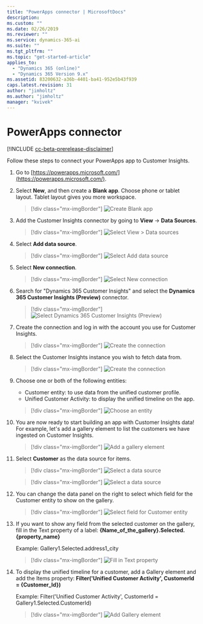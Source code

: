 ```yaml
---
title: "PowerApps connector | MicrosoftDocs"
description: 
ms.custom: ""
ms.date: 02/26/2019
ms.reviewer: ""
ms.service: dynamics-365-ai
ms.suite: ""
ms.tgt_pltfrm: ""
ms.topic: "get-started-article"
applies_to: 
  - "Dynamics 365 (online)"
  - "Dynamics 365 Version 9.x"
ms.assetid: 83200632-a36b-4401-ba41-952e5b43f939
caps.latest.revision: 31
author: "jimholtz"
ms.author: "jimholtz"
manager: "kvivek"
---
```

# PowerApps connector

[!INCLUDE [cc-beta-prerelease-disclaimer](../includes/cc-beta-prerelease-disclaimer.md)]

Follow these steps to connect your PowerApps app to Customer Insights.

1. Go to [https://powerapps.microsoft.com/](https://powerapps.microsoft.com/).

2. Select **New**, and then create a **Blank app**. Choose phone or tablet layout. Tablet layout gives you more workspace.
   
   > [!div class="mx-imgBorder"] 
   > ![](media/connector-powerapps1.png "Create Blank app")

3. Add the Customer Insights connector by going to **View** -> **Data Sources**.

   > [!div class="mx-imgBorder"] 
   > ![](media/connector-powerapps2.png "Select View > Data sources")

4. Select **Add data source**.

   > [!div class="mx-imgBorder"] 
   > ![](media/connector-powerapps3.png "Select Add data source")

5. Select **New connection**.

   > [!div class="mx-imgBorder"] 
   > ![](media/connector-powerapps4.png "Select New connection")

6. Search for "Dynamics 365 Customer Insights" and select the **Dynamics 365 Customer Insights (Preview)** connector.

   > [!div class="mx-imgBorder"] 
   > ![](media/connector-powerapps5.png "Select Dynamics 365 Customer Insights (Preview)")

7. Create the connection and log in with the account you use for Customer Insights.

   > [!div class="mx-imgBorder"] 
   > ![](media/connector-powerapps6.png "Create the connection")

8. Select the Customer Insights instance you wish to fetch data from.

   > [!div class="mx-imgBorder"] 
   > ![](media/connector-powerapps7.png "Create the connection")

9. Choose one or both of the following entities:
   - Customer entity: to use data from the unified customer profile.
   - Unified Customer Activity: to display the unified timeline on the app.

   > [!div class="mx-imgBorder"] 
   > ![](media/connector-powerapps8.png "Choose an entity")

10. You are now ready to start building an app with Customer Insights data! For example, let's add a gallery element to list the customers we have ingested on Customer Insights.

    > [!div class="mx-imgBorder"] 
    > ![](media/connector-powerapps9.png "Add a gallery element")

11. Select **Customer** as the data source for items.

    > [!div class="mx-imgBorder"] 
    > ![](media/connector-powerapps10.png "Select a data source")

    > [!div class="mx-imgBorder"] 
    > ![](media/connector-powerapps11.png "Select a data source")

12.	You can change the data panel on the right to select which field for the Customer entity to show on the gallery.

    > [!div class="mx-imgBorder"] 
    > ![](media/connector-powerapps12.png "Select field for Customer entity")

13.	If you want to show any field from the selected customer on the gallery, fill in the Text property of a label:  **{Name_of_the_gallery}.Selected.{property_name}** 

    Example: Gallery1.Selected.address1_city
 
    > [!div class="mx-imgBorder"] 
    > ![](media/connector-powerapps13.png "Fill in Text property")

14.	To display the unified timeline for a customer, add a Gallery element and add the Items property: **Filter('Unified Customer Activity', CustomerId = {Customer_Id})** 

    Example: Filter('Unified Customer Activity', CustomerId = Gallery1.Selected.CustomerId)

    > [!div class="mx-imgBorder"] 
    > ![](media/connector-powerapps14.png "Add Gallery element")
